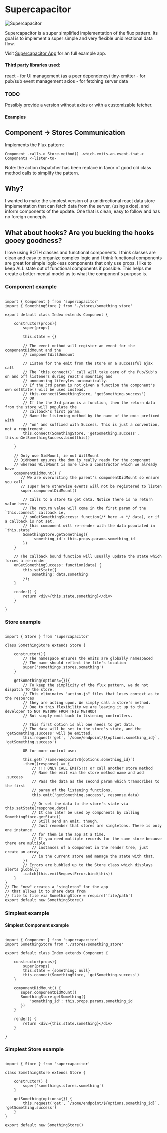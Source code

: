 # Supercapacitor

![Supercapacitor](https://github.com/jzumbrun/supercapacitor-app/blob/master/public/assets/images/logo.svg?sanitize=1)

Supercapacitor is a super simplified implementation of the flux pattern.
Its goal is to implement a super simple and very flexible unidirectional data flow.

Visit [Supercapacitor App](https://github.com/jzumbrun/supercapacitor-app) for an full example app.

#### Third party libraries used:
react - for UI management (as a peer dependency)
tiny-emitter - for pub/sub event management
axios - for fetching server data

### TODO
Possibly provide a version without axios or with a customizable fetcher.

#### Examples

## Component -> Stores Communication
Implements the Flux pattern:

`Component -calls-> Store.method() -which-emits-an-event-that-> Components <-listen-to-`

Note: the action dispatcher has been replace in favor of good old class method calls to simplify the pattern.

## Why?
I wanted to make the simplest version of a unidirectional react data store implementation that can fetch data from the server, (using axios), and inform components of the update. One that is clean, easy to follow and has no foreign concepts.

## What about hooks? Are you bucking the hooks gooey goodness?
I love using BOTH classes and functional components. I think classes are clean and easy to organize complex logic and I think functional components are great for simple logic-less components that only use props. I like to keep ALL state out of functional components if possible. This helps me create a better mental model as to what the component's purpose is.

### Component example
```

import { Component } from 'supercapacitor'
import { SomethingStore } from './stores/something_store'

export default class Index extends Component {

    constructor(props){
        super(props)

        this.state = {}
        
        // The event method will register an event for the componentDidMount and the
        // componentWillUnmount
        
        // Listen for the emit from the store on a successful ajax call
        // The `this.connect()` call will take care of the Pub/Sub's on and off listeners during react's mounting and
        // unmounting lifecyles automatically.
        // If the 3rd param is not given a function the component's own setState() will be used instead.
        // this.connect(SomethingStore, 'getSomething.success')
        // OR
        // If the the 3rd param is a function, then the return data from the store will populate the
        // callback's first param.
        // Name the listening method by the name of the emit prefixed with
        // "on" and suffixed with Success. This is just a convention, not a requirement.
        this.connect(SomethingStore, 'getSomething.success', this.onGetSomethingSuccess.bind(this))
        
    }

    // Only use DidMount, ie not WillMount
    // DidMount ensures the dom is really ready for the component
    // whereas WillMount is more like a constructor which we already have
    componentDidMount() {
       // We are overwriting the parent's componentDidMount so ensure you call 
       // super here otherwise events will not be registered to listen 
       super.componentDidMount()

        // Calls to a store to get data. Notice there is no return value here.
        // The return value will come in the first param of the `this.connect` callback ie,
        // onGetSomethingSuccess: function(/* here -> */ data), or if a callback is not set,
        // this component will re-render with the data populated in `this.state`
        SomethingStore.getSomething({
            'something_id': this.props.params.something_id
        })
    }

    // The callback bound function will usually update the state which forces a re-render
    onGetSomethingSuccess: function(data) {
        this.setState({
            something: data.something
        });
    }

    render() {
        return <div>{this.state.something}</div>
    }

}
```

### Store example
```

import { Store } from 'supercapacitor'

class SomethingStore extends Store {

    constructor(){
        // The namespace ensures the emits are globally namespaced
        // The name should reflect the file's location
        super('somethings.stores.something')
    }

    getSomething(options={}){
        // To keep the simplicity of the flux pattern, we do not dispatch TO the store.
        // This eliminates "action.js" files that loses context as to the resources
        // they are acting upon. We simply call a store's method.
        // Due to this flexibility we are leaving it up to the developer to NOT RETURN FROM THIS METHOD!
        // But simply emit back to listening controllers.
        
        // This first option is all one needs to get data.
        // The data will be set to the store's state, and the 'getSomething.success' will be emitted.
        this.request('get', `/some/endpoint/${options.something_id}`, 'getSomething.success')
        
        OR for more control use:
        
        this.get(`/some/endpoint/${options.something_id}`)
        .then((response) => {
            // !!! ONLY CALL EMITS!!! or call another store method
            // Name the emit via the store method name and add .success
            // Pass the data as the second param which transcribes to the first
            // param of the listening functions.
            this.emit('getSomething.success', response.data)

            // Or set the data to the store's state via this.setState(response.data)
            // It can later be used by components by calling SomethingStore.getState()
            // Still send an emit, though.
            // Just remember that stores are singletons. There is only one instance
            // for them in the app at a time.
            // If you need multiple records for the same store because there are multiple
            // instances of a component in the render tree, just create an array
            // in the current store and manage the state with that.
        })
        // Errors are bubbled up to the Store class which displays alerts globally
        .catch(this.emitRequestError.bind(this))
    }
}
// The "new" creates a "singleton" for the app
// that allows it to share data from
// file to file via SomethingStore = require('file/path')
export default new SomethingStore()

```

### Simplest example

#### Simplest Component example
```

import { Component } from 'supercapacitor'
import SomethingStore from './stores/something_store'

export default class Index extends Component {

    constructor(props){
        super(props)
        this.state = {something: null}
        this.connect(SomethingStore, 'getSomething.success')
    }

    componentDidMount() {
       super.componentDidMount()
       SomethingStore.getSomething({
           'something_id': this.props.params.something_id
       })
    }

    render() {
        return <div>{this.state.something}</div>
    }

}
```

### Simplest Store example
```

import { Store } from 'supercapacitor'

class SomethingStore extends Store {

    constructor() {
        super('somethings.stores.something')
    }

    getSomething(options={}) {
        this.request('get', `/some/endpoint/${options.something_id}`, 'getSomething.success')
    }
}

export default new SomethingStore()

```
